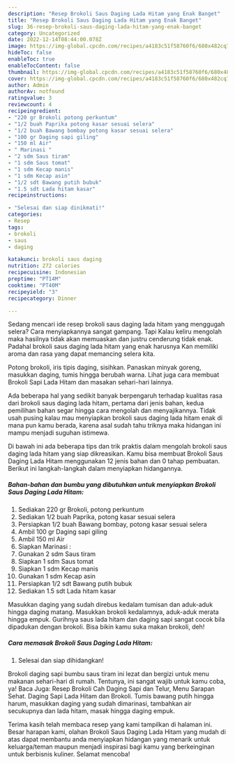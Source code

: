 ```yaml
---
description: "Resep Brokoli Saus Daging Lada Hitam yang Enak Banget"
title: "Resep Brokoli Saus Daging Lada Hitam yang Enak Banget"
slug: 36-resep-brokoli-saus-daging-lada-hitam-yang-enak-banget
category: Uncategorized
date: 2022-12-14T08:44:00.078Z
image: https://img-global.cpcdn.com/recipes/a4183c51f58760f6/680x482cq70/brokoli-saus-daging-lada-hitam-foto-resep-utama.jpg
hideToc: false
enableToc: true
enableTocContent: false
thumbnail: https://img-global.cpcdn.com/recipes/a4183c51f58760f6/680x482cq70/brokoli-saus-daging-lada-hitam-foto-resep-utama.jpg
cover: https://img-global.cpcdn.com/recipes/a4183c51f58760f6/680x482cq70/brokoli-saus-daging-lada-hitam-foto-resep-utama.jpg
author: Admin
authorAv: notfound
ratingvalue: 3
reviewcount: 4
recipeingredient:
- "220 gr Brokoli potong perkuntum"
- "1/2 buah Paprika potong kasar sesuai selera"
- "1/2 buah Bawang bombay potong kasar sesuai selera"
- "100 gr Daging sapi giling"
- "150 ml Air"
- " Marinasi "
- "2 sdm Saus tiram"
- "1 sdm Saus tomat"
- "1 sdm Kecap manis"
- "1 sdm Kecap asin"
- "1/2 sdt Bawang putih bubuk"
- "1.5 sdt Lada hitam kasar"
recipeinstructions:

- "Selesai dan siap dinikmati!"
categories:
- Resep
tags:
- brokoli
- saus
- daging

katakunci: brokoli saus daging 
nutrition: 272 calories
recipecuisine: Indonesian
preptime: "PT14M"
cooktime: "PT40M"
recipeyield: "3"
recipecategory: Dinner

---
```



Sedang mencari ide resep brokoli saus daging lada hitam yang menggugah selera? Cara menyiapkannya sangat gampang. Tapi Kalau keliru mengolah maka hasilnya tidak akan memuaskan dan justru cenderung tidak enak. Padahal brokoli saus daging lada hitam yang enak harusnya Kan memiliki aroma dan rasa yang dapat memancing selera kita.


Potong brokoli, iris tipis daging, sisihkan. Panaskan minyak goreng, masukkan daging, tumis hingga berubah warna. Lihat juga cara membuat Brokoli Sapi Lada Hitam dan masakan sehari-hari lainnya.

Ada beberapa hal yang sedikit banyak berpengaruh terhadap kualitas rasa dari brokoli saus daging lada hitam, pertama dari jenis bahan, kedua pemilihan bahan segar hingga cara mengolah dan menyajikannya. Tidak usah pusing kalau mau menyiapkan brokoli saus daging lada hitam enak di mana pun kamu berada, karena asal sudah tahu triknya maka hidangan ini mampu menjadi suguhan istimewa.


Di bawah ini ada beberapa tips dan trik praktis dalam mengolah brokoli saus daging lada hitam yang siap dikreasikan. Kamu bisa membuat Brokoli Saus Daging Lada Hitam menggunakan 12 jenis bahan dan 0 tahap pembuatan. Berikut ini langkah-langkah dalam menyiapkan hidangannya.

<!--inarticleads1-->

##### Bahan-bahan dan bumbu yang dibutuhkan untuk menyiapkan Brokoli Saus Daging Lada Hitam:

1. Sediakan 220 gr Brokoli, potong perkuntum
1. Sediakan 1/2 buah Paprika, potong kasar sesuai selera
1. Persiapkan 1/2 buah Bawang bombay, potong kasar sesuai selera
1. Ambil 100 gr Daging sapi giling
1. Ambil 150 ml Air
1. Siapkan  Marinasi :
1. Gunakan 2 sdm Saus tiram
1. Siapkan 1 sdm Saus tomat
1. Siapkan 1 sdm Kecap manis
1. Gunakan 1 sdm Kecap asin
1. Persiapkan 1/2 sdt Bawang putih bubuk
1. Sediakan 1.5 sdt Lada hitam kasar


Masukkan daging yang sudah direbus kedalam tumisan dan aduk-aduk hingga daging matang. Masukkan brokoli kedalamnya, aduk-aduk merata hingga empuk. Gurihnya saus lada hitam dan daging sapi sangat cocok bila dipadukan dengan brokoli. Bisa bikin kamu suka makan brokoli, deh! 

<!--inarticleads2-->

##### Cara memasak Brokoli Saus Daging Lada Hitam:


1. Selesai dan siap dihidangkan!

Brokoli daging sapi bumbu saus tiram ini lezat dan bergizi untuk menu makanan sehari-hari di rumah. Tentunya, ini sangat wajib untuk kamu coba, ya! Baca Juga: Resep Brokoli Cah Daging Sapi dan Telur, Menu Sarapan Sehat. Daging Sapi Lada Hitam dan Brokoli. Tumis bawang putih hingga harum, masukkan daging yang sudah dimarinasi, tambahkan air secukupnya dan lada hitam, masak hingga daging empuk. 

Terima kasih telah membaca resep yang kami tampilkan di halaman ini. Besar harapan kami, olahan Brokoli Saus Daging Lada Hitam yang mudah di atas dapat membantu anda menyiapkan hidangan yang menarik untuk keluarga/teman maupun menjadi inspirasi bagi kamu yang berkeinginan untuk berbisnis kuliner. Selamat mencoba!
